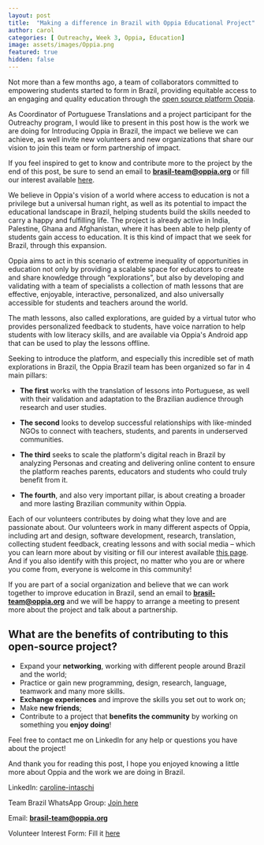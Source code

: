 ```yaml
---
layout: post
title:  "Making a difference in Brazil with Oppia Educational Project"
author: carol
categories: [ Outreachy, Week 3, Oppia, Education]
image: assets/images/Oppia.png
featured: true
hidden: false
---
```


Not more than a few months ago, a team of collaborators committed to empowering students started to form in Brazil, providing equitable access to an engaging and quality education through the <a target="_blank" href="https://www.oppia.org/">open source platform Oppia</a>.

As Coordinator of Portuguese Translations and a project participant for the Outreachy program, I would like to present in this post how is the work we are doing for Introducing Oppia in Brazil, the impact we believe we can achieve, as well invite new volunteers and new organizations that share our vision to join this team or form partnership of impact.

If you feel inspired to get to know and contribute more to the project by the end of this post, be sure to send an email to <a target="_blank" href="mailto:brasil-team@oppia.org">**brasil-team@oppia.org**</a> or fill our interest available <a target="_blank" href="https://www.oppiafoundation.org/volunteer">here</a>.

We believe in Oppia's vision of a world where access to education is not a privilege but a universal human right, as well as its potential to impact the educational landscape in Brazil, helping students build the skills needed to carry a happy and fulfilling life. The project is already active in India, Palestine, Ghana and Afghanistan, where it has been able to help plenty of students gain access to education. It is this kind of impact that we seek for Brazil, through this expansion.

Oppia aims to act in this scenario of extreme inequality of opportunities in education not only by providing a scalable space for educators to create and share knowledge through “explorations”, but also by developing and validating with a team of specialists a collection of math lessons that are effective, enjoyable, interactive, personalized, and also universally accessible for students and teachers around the world.

The math lessons, also called explorations, are guided by a virtual tutor who provides personalized feedback to students, have voice narration to help students with low literacy skills, and are available via Oppia's Android app that can be used to play the lessons offline.

Seeking to introduce the platform, and especially this incredible set of math explorations in Brazil, the Oppia Brazil team has been organized so far in 4 main pillars:

- **The first** works with the translation of lessons into Portuguese, as well with their validation and adaptation to the Brazilian audience through research and user studies.

- **The second** looks to develop successful relationships with like-minded NGOs to connect with teachers, students, and parents in underserved communities.

- **The third** seeks to scale the platform's digital reach in Brazil by analyzing Personas and creating and delivering online content to ensure the platform reaches parents, educators and students who could truly benefit from it.

- **The fourth**, and also very important pillar, is about creating a broader and more lasting Brazilian community within Oppia.

Each of our volunteers contributes by doing what they love and are passionate about. Our volunteers work in many different aspects of Oppia, including art and design, software development, research, translation, collecting student feedback, creating lessons and with social media – which you can learn more about by visiting </a> or fill our interest available <a target="_blank" href="https://www.oppiafoundation.org/volunteer">this page</a>. And if you also identify with this project, no matter who you are or where you come from, everyone is welcome in this community!

If you are part of a social organization and believe that we can work together to improve education in Brazil, send an email to <a target="_blank" href="mailto:brasil-team@oppia.org">**brasil-team@oppia.org**</a> and we will be happy to arrange a meeting to present more about the project and talk about a partnership.

## What are the benefits of contributing to this open-source project?

- Expand your **networking**, working with different people around Brazil and the world;
- Practice or gain new programming, design, research, language, teamwork and many more skills.
- **Exchange experiences** and improve the skills you set out to work on;
- Make **new friends**;
- Contribute to a project that **benefits the community** by working on something you **enjoy doing**!

Feel free to contact me on LinkedIn for any help or questions you have about the project!

And thank you for reading this post, I hope you enjoyed knowing a little more about Oppia and the work we are doing in Brazil.

LinkedIn: <a target="_blank" href="https://www.linkedin.com/in/caroline-intaschi/">caroline-intaschi</a>

Team Brazil WhatsApp Group:  <a target="_blank" href="https://chat.whatsapp.com/BJp6UFFB8d6FHFuxNWmSmo">Join here</a>

Email: <a target="_blank" href="mailto:brasil-team@oppia.org">**brasil-team@oppia.org**</a>

Volunteer Interest Form: Fill it <a target="_blank" href="https://www.oppiafoundation.org/volunteer">here</a>
